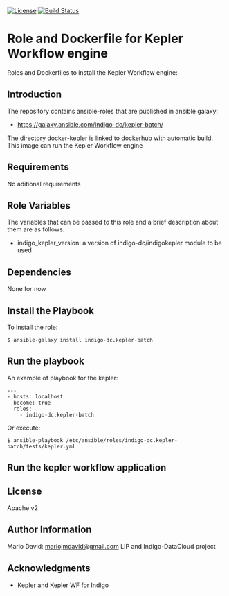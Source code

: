 [![License](http://img.shields.io/:license-apache-blue.svg?style=flat-square)](http://www.apache.org/licenses/LICENSE-2.0.html)
[![Build Status](https://travis-ci.org/indigo-dc/ansible-role-kepler.svg?branch=master)](https://travis-ci.org/indigo-dc/ansible-role-kepler)

Role and Dockerfile for Kepler Workflow engine
==============================================

Roles and Dockerfiles to install the Kepler Workflow engine:

Introduction
------------

The repository contains ansible-roles that are published in ansible galaxy:
* https://galaxy.ansible.com/indigo-dc/kepler-batch/

The directory docker-kepler is linked to dockerhub with automatic build. This image can run the Kepler Workflow engine

Requirements
------------

No aditional requirements

Role Variables
--------------

The variables that can be passed to this role and a brief description
about them are as follows.

* indigo_kepler_version: a version of indigo-dc/indigokepler module to be used

Dependencies
------------

None for now

Install the Playbook
--------------------

To install the role:

```
$ ansible-galaxy install indigo-dc.kepler-batch
```

Run the playbook
----------------

An example of playbook for the kepler:

```
---
- hosts: localhost
  become: true
  roles:
    - indigo-dc.kepler-batch
```

Or execute:

```
$ ansible-playbook /etc/ansible/roles/indigo-dc.kepler-batch/tests/kepler.yml
```

Run the kepler workflow application
-----------------------------------

License
-------

Apache v2

Author Information
------------------

Mario David: mariojmdavid@gmail.com
LIP and Indigo-DataCloud project

Acknowledgments
---------------

* Kepler and Kepler WF for Indigo
